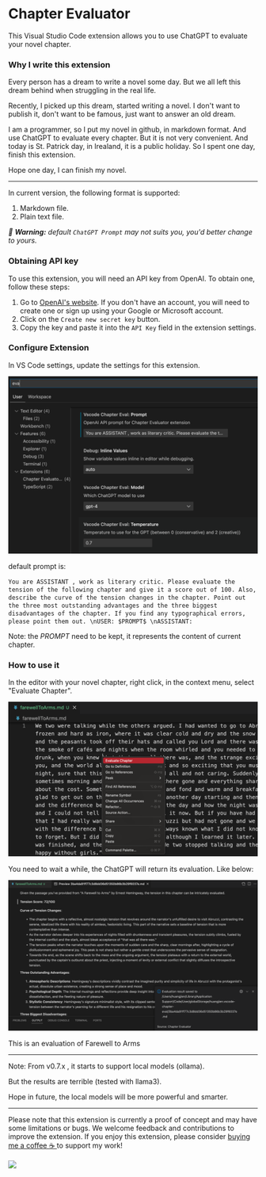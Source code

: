 # Chapter Evaluator

This Visual Studio Code extension allows you to use ChatGPT to evaluate your novel chapter.

### Why I write this extension

Every person has a dream to write a novel some day. But we all left this dream behind when struggling in the real life.

Recently, I picked up this dream, started writing a novel. I don't want to publish it, don't want to be famous, just want to answer an old dream.

I am a programmer, so I put my novel in github, in markdown format. And use ChatGPT to evaluate every chapter. But it is not very convenient. And today is St. Patrick day, in Irealand, it is a public holiday. So I spent one day, finish this extension.

Hope one day, I can finish my novel.

---

In current version, the following format is supported:

1. Markdown file.
2. Plain text file.

_📢 **Warning:** default `ChatGPT Prompt` may not suits you, you'd better change to yours._

### Obtaining API key

To use this extension, you will need an API key from OpenAI. To obtain one, follow these steps:

1. Go to [OpenAI's website](https://platform.openai.com/account/api-keys). If you don't have an account, you will need to create one or sign up using your Google or Microsoft account.
2. Click on the `Create new secret key` button.
3. Copy the key and paste it into the `API Key` field in the extension settings.

### Configure Extension

In VS Code settings, update the settings for this extension.

<img src="resources/setup.png" alt="Settings" />

default prompt is:

```
You are ASSISTANT , work as literary critic. Please evaluate the tension of the following chapter and give it a score out of 100. Also, describe the curve of the tension changes in the chapter. Point out the three most outstanding advantages and the three biggest disadvantages of the chapter. If you find any typographical errors, please point them out. \nUSER: $PROMPT$ \nASSISTANT:
```

Note: the $PROMPT$ need to be kept, it represents the content of current chapter.

### How to use it

In the editor with your novel chapter, right click, in the context menu, select "Evaluate Chapter".

<img src="resources/evaluate.png" alt="Evaluate a chapter" />

You need to wait a while, the ChatGPT will return its evaluation. Like below:

<img src="resources/evaluation_reslult.png" alt="Evaluation result" />

This is an evaluation of Farewell to Arms

---

Note: From v0.7.x , it starts to support local models (ollama).

But the results are terrible (tested with llama3).

Hope in future, the local models will be more powerful and smarter.

---

Please note that this extension is currently a proof of concept and may have some limitations or bugs. We welcome feedback and contributions to improve the extension. If you enjoy this extension, please consider [buying me a coffee ☕️ ](https://www.buymeacoffee.com/huangjien) to support my work!

<div >
            <a href="https://www.buymeacoffee.com/huangjien" target="_blank" style="display: inline-block;">
                <img
                    src="https://img.shields.io/badge/Donate-Buy%20Me%20A%20Coffee-orange.svg?style=flat-square&logo=buymeacoffee" 
                    align="center"
                />
            </a></div>
<br />
